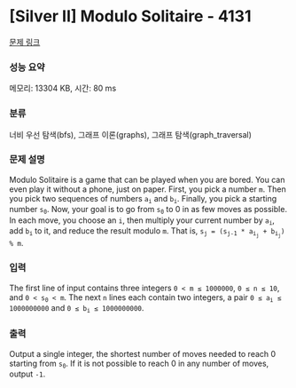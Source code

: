 # [Silver II] Modulo Solitaire - 4131 

[문제 링크](https://www.acmicpc.net/problem/4131) 

### 성능 요약

메모리: 13304 KB, 시간: 80 ms

### 분류

너비 우선 탐색(bfs), 그래프 이론(graphs), 그래프 탐색(graph_traversal)

### 문제 설명

<p>Modulo Solitaire is a game that can be played when you are bored. You can even play it without a phone, just on paper. First, you pick a number <code>m</code>. Then you pick two sequences of numbers <code>a<sub>i</sub></code> and <code>b<sub>i</sub></code>. Finally, you pick a starting number <code>s<sub>0</sub></code>. Now, your goal is to go from <code>s<sub>0</sub></code> to 0 in as few moves as possible. In each move, you choose an <code>i</code>, then multiply your current number by <code>a<sub>i</sub></code>, add <code>b<sub>i</sub></code> to it, and reduce the result modulo <code>m</code>. That is, <code>s<sub>j</sub> = (s<sub>j-1</sub> * a<sub>i<sub>j</sub></sub> + b<sub>i<sub>j</sub></sub>) % m</code>.</p>

### 입력 

 <p>The first line of input contains three integers <code>0 < m ≤ 1000000</code>, <code>0 ≤ n ≤ 10</code>, and <code>0 < s<sub>0</sub> < m</code>. The next <code>n</code> lines each contain two integers, a pair <code>0 ≤ a<sub>i</sub> ≤ 1000000000</code> and <code>0 ≤ b<sub>i</sub> ≤ 1000000000</code>.</p>

### 출력 

 <p>Output a single integer, the shortest number of moves needed to reach 0 starting from <code>s<sub>0</sub></code>. If it is not possible to reach 0 in any number of moves, output <code>-1</code>.</p>

